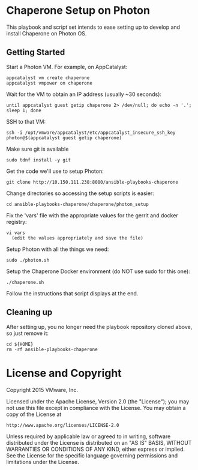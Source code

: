 Chaperone Setup on Photon
=========================
This playbook and script set intends to ease setting up to develop and install
Chaperone on Photon OS.

## Getting Started
Start a Photon VM. For example, on AppCatalyst:

    appcatalyst vm create chaperone
    appcatalyst vmpower on chaperone

Wait for the VM to obtain an IP address (usually ~30 seconds):

    until appcatalyst guest getip chaperone 2> /dev/null; do echo -n '.'; sleep 1; done

SSH to that VM:

    ssh -i /opt/vmware/appcatalyst/etc/appcatalyst_insecure_ssh_key photon@$(appcatalyst guest getip chaperone)

Make sure git is available

    sudo tdnf install -y git

Get the code we'll use to setup Photon:

    git clone http://10.150.111.238:8080/ansible-playbooks-chaperone

Change directories so accessing the setup scripts is easier:

    cd ansible-playbooks-chaperone/chaperone/photon_setup

Fix the 'vars' file with the appropriate values for the gerrit and docker registry:

    vi vars
      (edit the values appropriately and save the file)

Setup Photon with all the things we need:

    sudo ./photon.sh

Setup the Chaperone Docker environment (do NOT use sudo for this one):

    ./chaperone.sh

Follow the instructions that script displays at the end.

## Cleaning up
After setting up, you no longer need the playbook repository cloned above,
so just remove it:

    cd ${HOME}
    rm -rf ansible-playbooks-chaperone

# License and Copyright

Copyright 2015 VMware, Inc.

Licensed under the Apache License, Version 2.0 (the "License");
you may not use this file except in compliance with the License.
You may obtain a copy of the License at

    http://www.apache.org/licenses/LICENSE-2.0

Unless required by applicable law or agreed to in writing, software
distributed under the License is distributed on an "AS IS" BASIS,
WITHOUT WARRANTIES OR CONDITIONS OF ANY KIND, either express or implied.
See the License for the specific language governing permissions and
limitations under the License.
